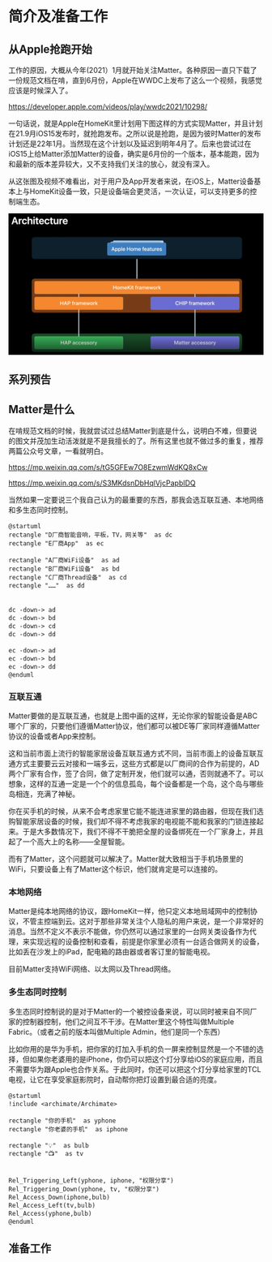 # 简介及准备工作

## 从Apple抢跑开始

工作的原因，大概从今年(2021）1月就开始关注Matter。各种原因一直只下载了一份规范文档在啃，直到6月份，Apple在WWDC上发布了这么一个视频，我感觉应该是时候深入了。

https://developer.apple.com/videos/play/wwdc2021/10298/

一句话说，就是Apple在HomeKit里计划用下图这样的方式实现Matter，并且计划在21.9月iOS15发布时，就抢跑发布。之所以说是抢跑，是因为彼时Matter的发布计划还是22年1月。当然现在这个计划以及延迟到明年4月了。后来也尝试过在iOS15上给Matter添加Matter的设备，确实是6月份的一个版本，基本能跑，因为和最新的版本差异较大，又不支持我们关注的放心，就没有深入。

从这张图及视频不难看出，对于用户及App开发者来说，在iOS上，Matter设备基本上与HomeKit设备一致，只是设备端会更灵活，一次认证，可以支持更多的控制端生态。

![Apple Arch](./apple_arch.png)

## 系列预告

## Matter是什么

在啃规范文档的时候，我就尝试过总结Matter到底是什么，说明白不难，但要说的图文并茂加生动活泼就是不是我擅长的了。所有这里也就不做过多的重复，推荐两篇公众号文章，一看就明白。

https://mp.weixin.qq.com/s/tG5GFEw7O8EzwmWdKQ8xCw

https://mp.weixin.qq.com/s/S3MKdsnDbHqlVjcPapbIDQ

当然如果一定要说三个我自己认为的最重要的东西，那我会选互联互通、本地网络和多生态同时控制。

```plantuml
@startuml
rectangle "D厂商智能音响，平板，TV，网关等"  as dc
rectangle "E厂商App"  as ec

rectangle "A厂商WiFi设备"  as ad
rectangle "B厂商WiFi设备"  as bd
rectangle "C厂商Thread设备"  as cd
rectangle "……"  as dd


dc -down-> ad
dc -down-> bd
dc -down-> cd
dc -down-> dd

ec -down-> ad
ec -down-> bd
ec -down-> dd
@enduml
```

### 互联互通

Matter要做的是互联互通，也就是上图中画的这样，无论你家的智能设备是ABC哪个厂家的，只要他们遵循Matter协议，他们都可以被DE等厂家同样遵循Matter协议的设备或者App来控制。

这和当前市面上流行的智能家居设备互联互通方式不同，当前市面上的设备互联互通方式主要要云云对接和一端多云，这些方式都是以厂商间的合作为前提的，AD两个厂家有合作，签了合同，做了定制开发，他们就可以通，否则就通不了。可以想象，这样的互通一定是一个个的信息孤岛，每个设备都是一个岛，这个岛与哪些岛相连，充满了神秘。

你在买手机的时候，从来不会考虑家里它能不能连进家里的路由器，但现在我们选购智能家居设备的时候，我们却不得不考虑我家的电视能不能和我家的门锁连接起来。于是大多数情况下，我们不得不干脆把全屋的设备绑死在一个厂家身上，并且起了一个高大上的名称——全屋智能。

而有了Matter，这个问题就可以解决了。Matter就大致相当于手机场景里的WiFi，只要设备上有了Matter这个标识，他们就肯定是可以连接的。

### 本地网络

Matter是纯本地网络的协议，跟HomeKit一样，他只定义本地局域网中的控制协议，不管主控端到云。这对于那些非常关注个人隐私的用户来说，是一个非常好的消息。当然不定义不表示不能做，你仍然可以通过家里的一台网关类设备作为代理，来实现远程的设备控制和查看，前提是你家里必须有一台适合做网关的设备，比如丢在沙发上的iPad，配电箱的路由器或者客订里的智能电视。

目前Matter支持WiFi网络、以太网以及Thread网络。

### 多生态同时控制

多生态同时控制说的是对于Matter的一个被控设备来说，可以同时被来自不同厂家的控制器控制，他们之间互不干涉。在Matter里这个特性叫做Multiple Fabric。（或者之前的版本叫做Multiple Admin，他们是同一个东西）

比如你用的是华为手机，把你家的灯加入手机的负一屏来控制显然是一个不错的选择，但如果你老婆用的是iPhone，你仍可以把这个灯分享给iOS的家庭应用，而且不需要华为跟Apple也合作关系。于此同时，你还可以把这个灯分享给家里的TCL电视，让它在享受家庭影院时，自动帮你把灯设置到最合适的亮度。

```plantuml
@startuml
!include <archimate/Archimate>

rectangle "你的手机"  as yphone
rectangle "你老婆的手机"  as iphone

rectangle "💡"  as bulb
rectangle "📺"  as tv


Rel_Triggering_Left(yphone, iphone, "权限分享")
Rel_Triggering_Down(yphone, tv, "权限分享")
Rel_Access_Down(iphone,bulb)
Rel_Access_Left(tv,bulb)
Rel_Access(yphone,bulb)
@enduml
```

## 准备工作